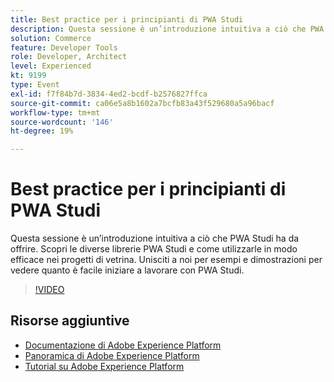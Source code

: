 ```yaml
---
title: Best practice per i principianti di PWA Studi
description: Questa sessione è un’introduzione intuitiva a ciò che PWA Studi ha da offrire. Scopri le diverse librerie PWA Studi e come utilizzarle in modo efficace nei progetti di vetrina. Unisciti a noi per esempi e dimostrazioni per vedere quanto è facile iniziare a lavorare con PWA Studi.
solution: Commerce
feature: Developer Tools
role: Developer, Architect
level: Experienced
kt: 9199
type: Event
exl-id: f7f84b7d-3834-4ed2-bcdf-b2576827ffca
source-git-commit: ca06e5a8b1602a7bcfb83a43f529680a5a96bacf
workflow-type: tm+mt
source-wordcount: '146'
ht-degree: 19%

---
```


# Best practice per i principianti di PWA Studi

Questa sessione è un’introduzione intuitiva a ciò che PWA Studi ha da offrire.
Scopri le diverse librerie PWA Studi e come utilizzarle in modo efficace nei progetti di vetrina.
Unisciti a noi per esempi e dimostrazioni per vedere quanto è facile iniziare a lavorare con PWA Studi.

>[!VIDEO](https://video.tv.adobe.com/v/337764/?quality=12&learn=on&hidetitle=true)

## Risorse aggiuntive

- [Documentazione di Adobe Experience Platform](https://experienceleague.adobe.com/docs/experience-platform.html)
- [Panoramica di Adobe Experience Platform](https://experienceleague.adobe.com/docs/experience-platform/landing/home.html?lang=it)
- [Tutorial su Adobe Experience Platform](https://experienceleague.adobe.com/docs/platform-learn/tutorials/overview.html?lang=it)
